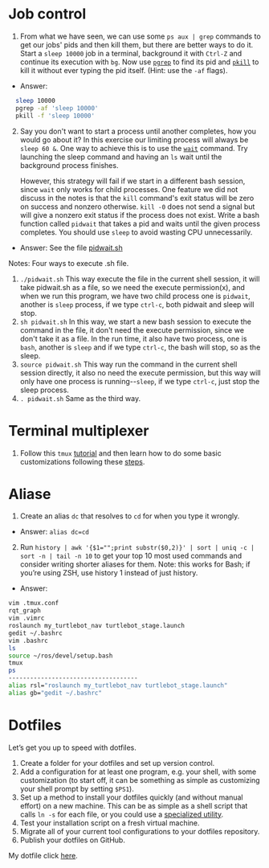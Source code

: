 # Job control

1. From what we have seen, we can use some `ps aux | grep` commands to get our jobs' pids and then kill them, but there are better ways to do it. Start a `sleep 10000` job in a terminal, background it with `Ctrl-Z` and continue its execution with `bg`. Now use [`pgrep`](https://www.man7.org/linux/man-pages/man1/pgrep.1.html) to find its pid and [`pkill`](http://man7.org/linux/man-pages/man1/pgrep.1.html) to kill it without ever typing the pid itself. (Hint: use the `-af` flags).

- Answer:
```bash
  sleep 10000
  pgrep -af 'sleep 10000'
  pkill -f 'sleep 10000'
```
2. Say you don't want to start a process until another completes, how you would go about it? In this exercise our limiting process will always be `sleep 60 &`.
One way to achieve this is to use the [`wait`](https://www.man7.org/linux/man-pages/man1/wait.1p.html) command. Try launching the sleep command and having an `ls` wait until the background process finishes.

    However, this strategy will fail if we start in a different bash session, since `wait` only works for child processes. One feature we did not discuss in the notes is that the `kill` command's exit status will be zero on success and nonzero otherwise. `kill -0` does not send a signal but will give a nonzero exit status if the process does not exist.
    Write a bash function called `pidwait` that takes a pid and waits until the given process completes. You should use `sleep` to avoid wasting CPU unnecessarily.
    
- Answer: See the file [pidwait.sh](./pidwait.sh)

Notes: Four ways to execute .sh file.  
1. `./pidwait.sh` This way execute the file in the current shell session, it will take pidwait.sh as a file, so we need the execute permission(x), and when we run this program, we have two child process one is `pidwait`, another is `sleep` process, if we type `ctrl-c`, both pidwait and sleep will stop.
2. `sh pidwait.sh` In this way, we start a new bash session to execute the command in the file, it don't need the execute permission, since we don't take it as a file. In the run time, it also have two process, one is `bash`, another is `sleep` and if we type `ctrl-c`, the bash will stop, so as the sleep.
3. `source pidwait.sh` This way run the command in the current shell session directly, it also no need the execute permission, but this way will only have one process is running--`sleep`, if we type `ctrl-c`, just stop the sleep process.
4. `. pidwait.sh` Same as the third way.

# Terminal multiplexer

1. Follow this `tmux` [tutorial](https://www.hamvocke.com/blog/a-quick-and-easy-guide-to-tmux/)  and then learn how to do some basic customizations following these [steps](https://www.hamvocke.com/blog/a-guide-to-customizing-your-tmux-conf/).

# Aliase

1. Create an alias `dc` that resolves to `cd` for when you type it wrongly.

- Answer: `alias dc=cd`

2. Run `history | awk '{$1="";print substr($0,2)}' | sort | uniq -c | sort -n | tail -n 10` to get your top 10 most used commands and consider writing shorter aliases for them. Note: this works for Bash; if you’re using ZSH, use history 1 instead of just history.

- Answer:
```bash
vim .tmux.conf
rqt_graph
vim .vimrc
roslaunch my_turtlebot_nav turtlebot_stage.launch
gedit ~/.bashrc
vim .bashrc
ls
source ~/ros/devel/setup.bash
tmux
ps
------------------------------------
alias rsl="roslaunch my_turtlebot_nav turtlebot_stage.launch"
alias gb="gedit ~/.bashrc"
```

# Dotfiles

Let’s get you up to speed with dotfiles.

1. Create a folder for your dotfiles and set up version control.
2. Add a configuration for at least one program, e.g. your shell, with some customization (to start off, it can be something as simple as customizing your shell prompt by setting `$PS1`).
3. Set up a method to install your dotfiles quickly (and without manual effort) on a new machine. This can be as simple as a shell script that calls `ln -s` for each file, or you could use a [specialized utility](https://dotfiles.github.io/utilities/).
4. Test your installation script on a fresh virtual machine.
5. Migrate all of your current tool configurations to your dotfiles repository.
6. Publish your dotfiles on GitHub.

My dotfile click [here](../.dotfile).
